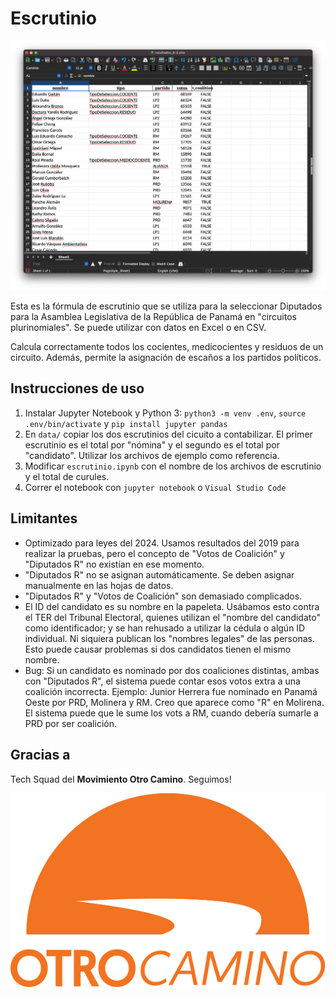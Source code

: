 # Escrutinio

![Screenshot](docs/screenshot1.png)

Esta es la fórmula de escrutinio que se utiliza para la seleccionar Diputados para la Asamblea Legislativa de la República de Panamá en "circuitos plurinomiales". Se puede utilizar con datos en Excel o en CSV.

Calcula correctamente todos los cocientes, medicocientes y residuos de un circuito. Además, permite la asignación de escaños a los partidos políticos.

## Instrucciones de uso

1. Instalar Jupyter Notebook y Python 3: `python3 -m venv .env`, `source .env/bin/activate` y `pip install jupyter pandas`
1. En `data/` copiar los dos escrutinios del cicuito a contabilizar. El primer escrutinio es el total por "nómina" y el segundo es el total por "candidato". Utilizar los archivos de ejemplo como referencia.
1. Modificar `escrutinio.ipynb` con el nombre de los archivos de escrutinio y el total de curules.
1. Correr el notebook con `jupyter notebook` o `Visual Studio Code`

## Limitantes

- Optimizado para leyes del 2024. Usamos resultados del 2019 para realizar la pruebas, pero el concepto de "Votos de Coalición" y "Diputados R" no existían en ese momento.
- "Diputados R" no se asignan automáticamente. Se deben asignar manualmente en las hojas de datos.
- "Diputados R" y "Votos de Coalición" son demasiado complicados.
- El ID del candidato es su nombre en la papeleta. Usábamos esto contra el TER del Tribunal Electoral, quienes utilizan el "nombre del candidato" como identificador; y se han rehusado a utilizar la cédula o algún ID individual. Ni siquiera publican los "nombres legales" de las personas. Esto puede causar problemas si dos candidatos tienen el mismo nombre.
- Bug: Si un candidato es nominado por dos coaliciones distintas, ambas con "Diputados R", el sistema puede contar esos votos extra a una coalición incorrecta. Ejemplo: Junior Herrera fue nominado en Panamá Oeste por PRD, Molinera y RM. Creo que aparece como "R" en Molirena. El sistema puede que le sume los vots a RM, cuando debería sumarle a PRD por ser coalición.

## Gracias a

Tech Squad del **Movimiento Otro Camino**. Seguimos!

![MOCA](docs/otrocamino-logo.svg)
